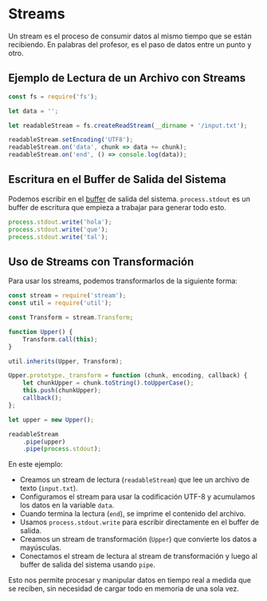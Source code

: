 # Streams

Un stream es el proceso de consumir datos al mismo tiempo que se están recibiendo. En palabras del profesor, es el paso de datos entre un punto y otro.

## Ejemplo de Lectura de un Archivo con Streams

```javascript
const fs = require('fs');

let data = '';

let readableStream = fs.createReadStream(__dirname + '/input.txt');

readableStream.setEncoding('UTF8');
readableStream.on('data', chunk => data += chunk);
readableStream.on('end', () => console.log(data));
```

## Escritura en el Buffer de Salida del Sistema

Podemos escribir en el [buffer](Node.JS/Buffers.md) de salida del sistema. `process.stdout` es un buffer de escritura que empieza a trabajar para generar todo esto.

```javascript
process.stdout.write('hola');
process.stdout.write('que');
process.stdout.write('tal');
```

## Uso de Streams con Transformación

Para usar los streams, podemos transformarlos de la siguiente forma:

```javascript
const stream = require('stream');
const util = require('util');

const Transform = stream.Transform;

function Upper() {
    Transform.call(this);
}

util.inherits(Upper, Transform);

Upper.prototype._transform = function (chunk, encoding, callback) {
    let chunkUpper = chunk.toString().toUpperCase();
    this.push(chunkUpper);
    callback();
};

let upper = new Upper();

readableStream
    .pipe(upper)
    .pipe(process.stdout);
```

En este ejemplo:

- Creamos un stream de lectura (`readableStream`) que lee un archivo de texto (`input.txt`).
- Configuramos el stream para usar la codificación UTF-8 y acumulamos los datos en la variable `data`.
- Cuando termina la lectura (`end`), se imprime el contenido del archivo.
- Usamos `process.stdout.write` para escribir directamente en el buffer de salida.
- Creamos un stream de transformación (`Upper`) que convierte los datos a mayúsculas.
- Conectamos el stream de lectura al stream de transformación y luego al buffer de salida del sistema usando `pipe`.

Esto nos permite procesar y manipular datos en tiempo real a medida que se reciben, sin necesidad de cargar todo en memoria de una sola vez.

